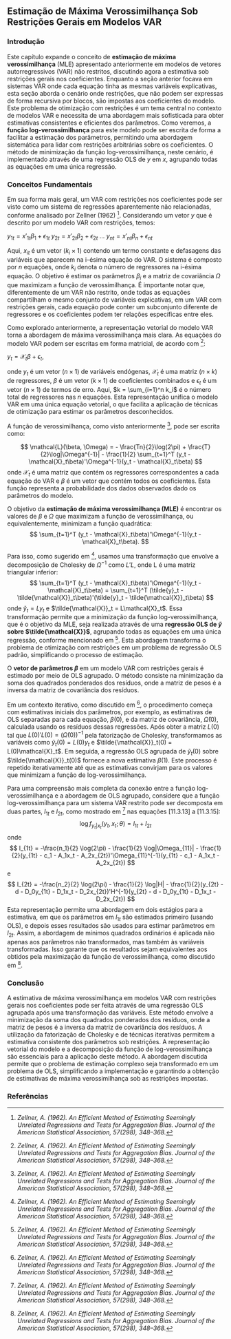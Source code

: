 ## Estimação de Máxima Verossimilhança Sob Restrições Gerais em Modelos VAR

### Introdução
Este capítulo expande o conceito de **estimação de máxima verossimilhança** (MLE) apresentado anteriormente em modelos de vetores autorregressivos (VAR) não restritos, discutindo agora a estimativa sob restrições gerais nos coeficientes. Enquanto a seção anterior focava em sistemas VAR onde cada equação tinha as mesmas variáveis explicativas, esta seção aborda o cenário onde restrições, que não podem ser expressas de forma recursiva por blocos, são impostas aos coeficientes do modelo. Este problema de otimização com restrições é um tema central no contexto de modelos VAR e necessita de uma abordagem mais sofisticada para obter estimativas consistentes e eficientes dos parâmetros. Como veremos, a **função log-verossimilhança** para este modelo pode ser escrita de forma a facilitar a estimação dos parâmetros, permitindo uma abordagem sistemática para lidar com restrições arbitrárias sobre os coeficientes. O método de minimização da função log-verossimilhança, neste cenário, é implementado através de uma regressão OLS de *y* em *x*, agrupando todas as equações em uma única regressão.

### Conceitos Fundamentais

Em sua forma mais geral, um VAR com restrições nos coeficientes pode ser visto como um sistema de regressões aparentemente não relacionadas, conforme analisado por Zellner (1962) [^1]. Considerando um vetor *$y$* que é descrito por um modelo VAR com restrições, temos:

$y_{1t} = x'_{1t}\beta_1 + \epsilon_{1t}$
$y_{2t} = x'_{2t}\beta_2 + \epsilon_{2t}$
$...$
$y_{nt} = x'_{nt}\beta_n + \epsilon_{nt}$

Aqui, $x_{it}$ é um vetor $(k_i \times 1)$ contendo um termo constante e defasagens das variáveis que aparecem na i-ésima equação do VAR. O sistema é composto por *n* equações, onde $k_i$ denota o número de regressores na i-ésima equação. O objetivo é estimar os parâmetros $\beta_i$ e a matriz de covariância $\Omega$ que maximizam a função de verossimilhança. É importante notar que, diferentemente de um VAR não restrito, onde todas as equações compartilham o mesmo conjunto de variáveis explicativas, em um VAR com restrições gerais, cada equação pode conter um subconjunto diferente de regressores e os coeficientes podem ter relações específicas entre eles.

Como explorado anteriormente, a representação vetorial do modelo VAR torna a abordagem de máxima verossimilhança mais clara. As equações do modelo VAR podem ser escritas em forma matricial, de acordo com [^1]:

$y_t = \mathcal{X}_t \beta + \epsilon_t$,

onde $y_t$ é um vetor $(n \times 1)$ de variáveis endógenas, $\mathcal{X}_t$ é uma matriz $(n \times k)$ de regressores, $\beta$ é um vetor $(k \times 1)$ de coeficientes combinados e $\epsilon_t$ é um vetor $(n \times 1)$ de termos de erro. Aqui, $k = \sum_{i=1}^n k_i$ é o número total de regressores nas *n* equações. Esta representação unifica o modelo VAR em uma única equação vetorial, o que facilita a aplicação de técnicas de otimização para estimar os parâmetros desconhecidos.

A função de verossimilhança, como visto anteriormente [^1], pode ser escrita como:

$$
\mathcal{L}(\beta, \Omega) = - \frac{Tn}{2}\log(2\pi) + \frac{T}{2}\log|\Omega^{-1}| - \frac{1}{2} \sum_{t=1}^T (y_t - \mathcal{X}_t\beta)'\Omega^{-1}(y_t - \mathcal{X}_t\beta)
$$
onde $\mathcal{X}_t$ é uma matriz que contém os regressores correspondentes a cada equação do VAR e $\beta$ é um vetor que contém todos os coeficientes. Esta função representa a probabilidade dos dados observados dado os parâmetros do modelo.

O objetivo da **estimação de máxima verossimilhança (MLE)** é encontrar os valores de $\beta$ e $\Omega$ que maximizam a função de verossimilhança, ou equivalentemente, minimizam a função quadrática:
$$
\sum_{t=1}^T (y_t - \mathcal{X}_t\beta)'\Omega^{-1}(y_t - \mathcal{X}_t\beta).
$$

Para isso, como sugerido em [^1], usamos uma transformação que envolve a decomposição de Cholesky de $\Omega^{-1}$ como $L'L$, onde L é uma matriz triangular inferior:
$$
\sum_{t=1}^T (y_t - \mathcal{X}_t\beta)'\Omega^{-1}(y_t - \mathcal{X}_t\beta) = \sum_{t=1}^T (\tilde{y}_t - \tilde{\mathcal{X}}_t\beta)'(\tilde{y}_t - \tilde{\mathcal{X}}_t\beta)
$$
onde $\tilde{y}_t = Ly_t$ e $\tilde{\mathcal{X}}_t = L\mathcal{X}_t$.
Essa transformação permite que a minimização da função log-verossimilhança, que é o objetivo da MLE, seja realizada através de uma **regressão OLS de $\tilde{y}$ sobre $\tilde{\mathcal{X}}$**, agrupando todas as equações em uma única regressão, conforme mencionado em [^1]. Esta abordagem transforma o problema de otimização com restrições em um problema de regressão OLS padrão, simplificando o processo de estimação.

O **vetor de parâmetros $\beta$** em um modelo VAR com restrições gerais é estimado por meio de OLS agrupado. O método consiste na minimização da soma dos quadrados ponderados dos resíduos, onde a matriz de pesos é a inversa da matriz de covariância dos resíduos.

Em um contexto iterativo, como discutido em [^1], o procedimento começa com estimativas iniciais dos parâmetros, por exemplo, as estimativas de OLS separadas para cada equação, $\beta(0)$, e da matriz de covariância, $\hat{\Omega}(0)$, calculada usando os resíduos dessas regressões. Após obter a matriz $L(0)$ tal que $L(0)'L(0) = (\hat{\Omega}(0))^{-1}$ pela fatorização de Cholesky, transformamos as variáveis como $\tilde{y}_t(0) = L(0)y_t$ e $\tilde{\mathcal{X}}_t(0) = L(0)\mathcal{X}_t$. Em seguida, a regressão OLS agrupada de $\tilde{y}_t(0)$ sobre $\tilde{\mathcal{X}}_t(0)$ fornece a nova estimativa $\beta(1)$. Este processo é repetido iterativamente até que as estimativas convirjam para os valores que minimizam a função de log-verossimilhança.

Para uma compreensão mais completa da conexão entre a função log-verossimilhança e a abordagem de OLS agrupado, considere que a função log-verossimilhança para um sistema VAR restrito pode ser decomposta em duas partes, $l_{1t}$ e $l_{2t}$, como mostrado em [^1] nas equações [11.3.13] a [11.3.15]:
$$
\log f_{y_t|x_t} (y_t, x_t; \theta) = l_{1t} + l_{2t}
$$
onde
$$
l_{1t} = -\frac{n_1}{2} \log(2\pi) - \frac{1}{2} \log|\Omega_{11}| - \frac{1}{2}(y_{1t} - c_1 - A_1x_t - A_2x_{2t})'\Omega_{11}^{-1}(y_{1t} - c_1 - A_1x_t - A_2x_{2t})
$$
e
$$
l_{2t} = -\frac{n_2}{2} \log(2\pi) - \frac{1}{2} \log|H| - \frac{1}{2}(y_{2t} - d - D_0y_{1t} - D_1x_t - D_2x_{2t})'H^{-1}(y_{2t} - d - D_0y_{1t} - D_1x_t - D_2x_{2t})
$$
Esta representação permite uma abordagem em dois estágios para a estimativa, em que os parâmetros em $l_{1t}$ são estimados primeiro (usando OLS), e depois esses resultados são usados para estimar parâmetros em $l_{2t}$. Assim, a abordagem de mínimos quadrados ordinários é aplicada não apenas aos parâmetros não transformados, mas também às variáveis transformadas. Isso garante que os resultados sejam equivalentes aos obtidos pela maximização da função de verossimilhança, como discutido em [^1].

### Conclusão

A estimativa de máxima verossimilhança em modelos VAR com restrições gerais nos coeficientes pode ser feita através de uma regressão OLS agrupada após uma transformação das variáveis. Este método envolve a minimização da soma dos quadrados ponderados dos resíduos, onde a matriz de pesos é a inversa da matriz de covariância dos resíduos. A utilização da fatorização de Cholesky e de técnicas iterativas permitem a estimativa consistente dos parâmetros sob restrições. A representação vetorial do modelo e a decomposição da função de log-verossimilhança são essenciais para a aplicação deste método. A abordagem discutida permite que o problema de estimação complexo seja transformado em um problema de OLS, simplificando a implementação e garantindo a obtenção de estimativas de máxima verossimilhança sob as restrições impostas.

### Referências
[^1]: *Zellner, A. (1962). An Efficient Method of Estimating Seemingly Unrelated Regressions and Tests for Aggregation Bias. Journal of the American Statistical Association, 57(298), 348–368.*
<!-- END -->
